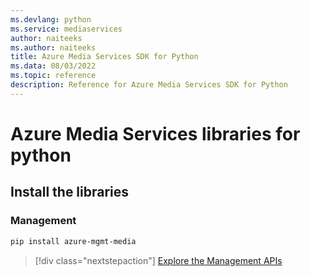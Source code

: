```yaml
---
ms.devlang: python
ms.service: mediaservices
author: naiteeks
ms.author: naiteeks
title: Azure Media Services SDK for Python
ms.data: 08/03/2022
ms.topic: reference
description: Reference for Azure Media Services SDK for Python
---
```

# Azure Media Services libraries for python

## Install the libraries


### Management

```bash
pip install azure-mgmt-media
```
> [!div class="nextstepaction"]
> [Explore the Management APIs](/python/api/overview/azure/mediaservices/management)